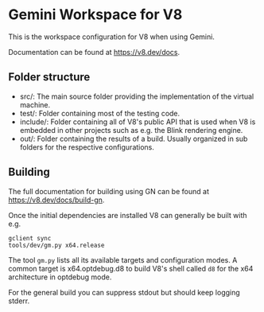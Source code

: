 # Gemini Workspace for V8

This is the workspace configuration for V8 when using Gemini.

Documentation can be found at https://v8.dev/docs.

## Folder structure

- src/: The main source folder providing the implementation of the virtual machine.
- test/: Folder containing most of the testing code.
- include/: Folder containing all of V8's public API that is used when V8 is embedded in other projects such as e.g. the Blink rendering engine.
- out/: Folder containing the results of a build. Usually organized in sub folders for the respective configurations.

## Building

The full documentation for building using GN can be found at https://v8.dev/docs/build-gn.

Once the initial dependencies are installed V8 can generally be built with e.g.
```
gclient sync
tools/dev/gm.py x64.release
```

The tool `gm.py` lists all its available targets and configuration modes.
A common target is x64.optdebug.d8 to build V8's shell called `d8` for the x64 architecture in optdebug mode.

For the general build you can suppress stdout but should keep logging stderr.
